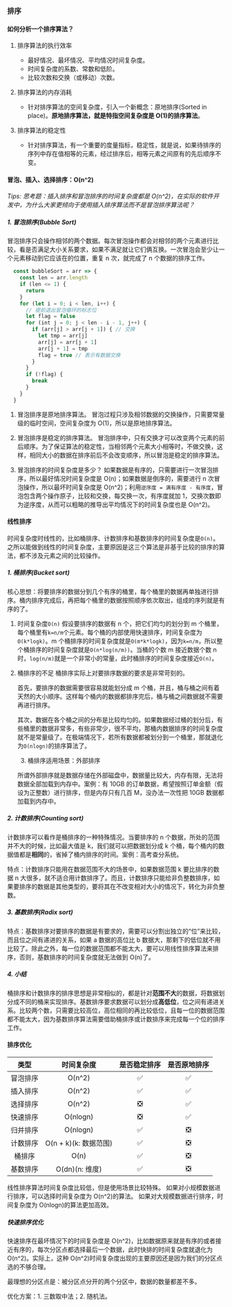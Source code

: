 ### 排序

#### 如何分析一个排序算法？

1. 排序算法的执行效率

   - 最好情况、最坏情况、平均情况时间复杂度。
   - 时间复杂度的系数、常数和低阶。
   - 比较次数和交换（或移动）次数。

2. 排序算法的内存消耗

   - 针对排序算法的空间复杂度，引入一个新概念：原地排序(Sorted in place)。**原地排序算法，就是特指空间复杂度是 O(1)的排序算法**。

3. 排序算法的稳定性
   - 针对排序算法，有一个重要的度量指标，稳定性，就是说，如果待排序的序列中存在值相等的元素，经过排序后，相等元素之间原有的先后顺序不变。

#### 冒泡、插入、选择排序：O(n^2)

_Tips: 思考题：插入排序和冒泡排序的时间复杂度都是 O(n^2)，在实际的软件开发中，为什么大家更倾向于使用插入排序算法而不是冒泡排序算法呢？_

##### 1. 冒泡排序(Bubble Sort)

冒泡排序只会操作相邻的两个数据。每次冒泡操作都会对相邻的两个元素进行比较，看是否满足大小关系要求，如果不满足就让它们俩互换。一次冒泡会至少让一个元素移动到它应该在的位置，重复 n 次，就完成了 n 个数据的排序工作。

```js
  const bubbleSort = arr => {
    const len = arr.length
    if (len <= 1) {
      return
    }
    for (let i = 0; i < len, i++) {
      // 提前退出冒泡循环的标志位
      let flag = false
      for (int j = 0; j < len - i - 1, j++) {
        if (arr[j] > arr[j + 1]) { // 交换
          let tmp = arr[j]
          arr[j] = arr[j + 1]
          arr[j + 1] = tmp
          flag = true // 表示有数据交换
        }
      }
      if (!flag) {
        break
      }
    }
  }
```

1. 冒泡排序是原地排序算法。
   冒泡过程只涉及相邻数据的交换操作，只需要常量级的临时空间，空间复杂度为 O(1)，所以是原地排序算法。

2. 冒泡排序是稳定的排序算法。
   冒泡排序中，只有交换才可以改变两个元素的前后顺序。为了保证算法的稳定性，当相邻两个元素大小相等时，不做交换，这样，相同大小的数据在排序前后不会改变顺序，所以冒泡是稳定的排序算法。

3. 冒泡排序的时间复杂度是多少？
   如果数据是有序的，只需要进行一次冒泡排序，所以最好情况时间复杂度是 O(n)；如果数据是倒序的，需要进行 n 次冒泡操作，所以最坏时间复杂度是 O(n^2)；利用`逆序度 = 满有序度 - 有序度`，冒泡包含两个操作原子，比较和交换，每交换一次，有序度就加 1，交换次数即为逆序度，从而可以粗略的推导出平均情况下的时间复杂度也是 O(n^2)。

#### 线性排序

时间复杂度时线性的，比如桶排序、计数排序和基数排序的时间复杂度是`O(n)`。之所以能做到线性的时间复杂度，主要原因是这三个算法是非基于比较的排序的算法，都不涉及元素之间的比较操作。

##### 1. 桶排序(Bucket sort)

核心思想：将要排序的数据分到几个有序的桶里，每个桶里的数据再单独进行排序。桶内排序完成后，再把每个桶里的数据按照顺序依次取出，组成的序列就是有序的了。

1. 时间复杂度`O(n)`
   假设要排序的数据有 n 个，把它们均匀的划分到 m 个桶里，每个桶里有`k=n/m`个元素。每个桶的内部使用快速排序，时间复杂度为`O(k*logk)`。m 个桶排序的时间复杂度就是`O(m*k*logk)`，因为`k=n/m`，所以整个桶排序的时间复杂度就是`O(n*log(n/m))`。当桶的个数 m 接近数据个数 n 时，`log(n/m)`就是一个非常小的常量，此时桶排序的时间复杂度接近`O(n)`。

2. 桶排序的不足
   桶排序实际上对要排序数据的要求是非常苛刻的。

   首先，要排序的数据需要很容易就能划分成 m 个桶，并且，桶与桶之间有着天然的大小顺序。这样每个桶内的数据都排序完后，桶与桶之间数据就不需要再进行排序。

   其次，数据在各个桶之间的分布是比较均匀的。如果数据经过桶的划分后，有些桶里的数据非常多，有些非常少，很不平均，那桶内数据排序的时间复杂度就不是常量级了。在极端情况下，若所有数据都被划分到一个桶里，那就退化为`O(nlogn)`的排序算法了。

   3. 桶排序适用场景：外部排序

   所谓外部排序就是数据存储在外部磁盘中，数据量比较大，内存有限，无法将数据全部加载到内存中。案例：有 10GB 的订单数据，希望按照订单金额（假设为正整数）进行排序，但是内存只有几百 M，没办法一次性把 10GB 数据都加载到内存中。

##### 2. 计数排序(Counting sort)

计数排序可以看作是桶排序的一种特殊情况。当要排序的 n 个数据，所处的范围并不大的时候，比如最大值是 k，我们就可以把数据划分成 k 个桶，每个桶内的数据值都是**相同**的，省掉了桶内排序的时间。案例：高考查分系统。

特点：计数排序只能用在数据范围不大的场景中，如果数据范围 k 要比排序的数据 n 大很多，就不适合用计数排序了。而且，计数排序只能给非负整数排序，如果要排序的数据是其他类型的，要将其在不改变相对大小的情况下，转化为非负整数。

##### 3. 基数排序(Radix sort)

特点：基数排序对要排序的数据是有要求的，需要可以分割出独立的“位”来比较，而且位之间有递进的关系，如果 a 数据的高位比 b 数据大，那剩下的低位就不用比较了。除此之外，每一位的数据范围都不能太大，要可以用线性排序算法来排序，否则，基数排序的时间复杂度就无法做到 O(n)了。

##### 4. 小结

桶排序和计数排序的排序思想是非常相似的，都是针对**范围不大**的数据，将数据划分成不同的桶来实现排序。基数排序要求数据可以划分成**高低位**，位之间有递进关系。比较两个数，只需要比较高位，高位相同的再比较低位，且每一位的数据范围都不能太大，因为基数排序算法需要借助桶排序或计数排序来完成每一个位的排序工作。

#### 排序优化

|   类型   |      时间复杂度       | 是否稳定排序 | 是否原地排序 |
| :------: | :-------------------: | :----------: | :----------: |
| 冒泡排序 |        O(n^2)         |      ✅      |      ✅      |
| 插入排序 |        O(n^2)         |      ✅      |      ✅      |
| 选择排序 |        O(n^2)         |      ❎      |      ✅      |
| 快速排序 |       O(nlogn)        |      ❎      |      ✅      |
| 归并排序 |       O(nlogn)        |      ✅      |      ❎      |
| 计数排序 | O(n + k)(k: 数据范围) |      ✅      |      ❎      |
|  桶排序  |         O(n)          |      ✅      |      ❎      |
| 基数排序 |    O(dn)(n: 维度)     |      ✅      |      ❎      |

线性排序算法时间复杂度比较低，但是使用场景比较特殊。
如果对小规模数据进行排序，可以选择时间复杂度为 O(n^2)的算法。
如果对大规模数据进行排序，时间复杂度为 O(nlogn)的算法更加高效。

##### 快速排序优化

快速排序在最坏情况下的时间复杂度是 O(n^2)，比如数据原来就是有序的或者接近有序的，每次分区点都选择最后一个数据，此时快排的时间复杂度就退化为 O(n^2)。实际上，这种 O(n^2)时间复杂度出现的主要原因还是因为我们的分区点选的不够合理。

最理想的分区点是：被分区点分开的两个分区中，数据的数量都差不多。

优化方案：1. 三数取中法；2. 随机法。
